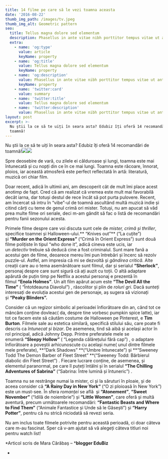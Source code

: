 ```yaml
---
title: 14 filme pe care să le vezi toamna aceasta
date: '2016-08-22'
thumb_img_path: /images/tv.jpeg
thumb_img_alt: Geometric pattern
seo:
  title: Tellus magna dolore sed elementum
  description: Phasellus in ante vitae nibh porttitor tempus vitae ut ante
  extra:
    - name: 'og:type'
      value: article
      keyName: property
    - name: 'og:title'
      value: Tellus magna dolore sed elementum
      keyName: property
    - name: 'og:description'
      value: Phasellus in ante vitae nibh porttitor tempus vitae ut ante
      keyName: property
    - name: 'twitter:card'
      value: summary
    - name: 'twitter:title'
      value: Tellus magna dolore sed elementum
    - name: 'twitter:description'
      value: Phasellus in ante vitae nibh porttitor tempus vitae ut ante
layout: post
excerpt: >-
  Nu știi la ce să te uiți în seara asta? Edubiz îți oferă 14 recomandări de
  toamnă!
---
```

Nu știi la ce să te uiți în seara asta? Edubiz îți oferă 14 recomandări de toamnă!![](https://lh3.googleusercontent.com/nTUhne40wj2hqeVuzPd9NhQ4DJcxysacLxVkuEjx3YupIHwKaaD2zmr-3Ao-btKr4YTJ6m1d5FsHiBmwYOxkbPCyPwpwfgfLxQpsm4dA6RIqbjOwgXN35pPpsuV7JDTIWQI\_8B5mwY61MqIhmw)![](https://lh5.googleusercontent.com/SDVZF5n8KdOOmUxD5e1ittO5Nk0HDLnxSvxTvCRr60Dsr2CA4Xw5h4b7H9o9vkP84Saca3TjhXXiVAJETLsm-j-S3qzXvAbEpN5-G7PqCnD-xEyka5VaIgF7B4sDQUFQh58yoNZuZb8wKTctdQ)



Spre deosebire de vară, cu zilele ei călduroase și lungi, toamna este mai întunecată și cu nopți din ce în ce mai lungi. Toamna este răcoare, înnorat, ploios, iar această atmosferă este perfect reflectată în artă: literatură, muzică ori chiar film.

Doar recent, adică în ultimii ani, am descoperit cât de mult îmi place acest anotimp de fapt. Cred că am realizat că vremea este mult mai favorabilă decât iarna, dar totuși destul de rece încât să pot purta pulovere. Recent, am încercat să intru în “vibe”-ul de toamnă ascultând multă muzică indie și citind cărți cu teme de genul crimă ori mister. Totuși, nu am apucat să văd prea multe filme ori seriale, deci m-am gândit să fac o listă de recomandări pentru fanii sezonului acesta.

Primele filme despre care voi discuta sunt cele de *mister, crimă și thriller*, specifice toamnei și Halloween-ului.** “Knives out”** (“La cuțite”) și **“Murder on the Orient Express”** (“Crimă în Orient Express”) sunt două filme polițiste în tipul “who done it”, adică cineva este ucis, iar un *detectiv* trebuie să deducă cine a fost criminalul. Sunt mare fană a acestui gen de filme, deoarece mereu îmi pun întrebări și încerc să rezolv puzzle-ul. Astfel, am impresia că mi se dezvoltă și *gândirea critică*. Alte creații care au o tema asemănătoare sunt filmul, dar și serialul **“Sherlock”**, personaj despre care sunt sigură că ați auzit cu toții. O altă adaptare apărută de puțin timp pe Netflix a acestui personaj e prezentă în filmul **“Enola Holmes”**. Un alt film apărut acum este **“The Devil All the Time”** ( “Întotdeauna Diavolul”) , răscolitor și plin de *roluri gri*. Dacă sunteți interesați de evoluția acestui gen de personaje, aș sugera să vizionați și **“Peaky Blinders”.**

Consider că un regizor simbolic al perioadei înfiorătoare din an, când tot ce mâncăm conține dovleac( da, despre tine vorbesc pumpkin spice latte), iar tot ce facem este să căutăm costume de Halloween pe Pinterest, e **Tim Burton**. Filmele sale au estetica similară, specifică stilului său, care poate fi descris ca *întunecat și bizar*. De asemenea, tind să aibă și același actor în rol principal, adică Johnny Depp. Printre preferatele mele se enumeră **“Sleepy Hollow”** ( “Legenda călărețului fără cap”) , o adaptare înfiorătoare a poveștii arhicunoscute cu același nume( unul dintre filmele mele preferate), **“Dark Shadows” **(“Umbre întunecate”) și **“Sweeney Todd The Demon Barber of Fleet Street” **(“Sweeney Todd: Bărbierul diabolic din Fleet Street”) . Fiecare lucrare conține, de asemenea, și elementul paranormal, pe care îl puteți întâlni și în serialul **“The Chilling Adventures of Sabrina”** (“Sabrina: Între lumină și întuneric”) .

Toamna nu se restrânge numai la mister, ci și la săruturi în ploaie, și de aceea consider că **“A Rainy Day in New York“** (“O zi ploioasă în New York”) este un must-see. În sfera *romanței* se află  și **“Atonement”**, **“Sweet November”** (“Idilă de noiembrie”) și **“Little Women”**, care oferă și multă aventură, precum următoarele recomandări: **“Fantastic Beasts and Where to Find Them”** (“Animale Fantastice și Unde să le Găsești”) și **“Harry Potter”**, pentru că nu strică niciodată să revezi seria.

Nu am inclus toate filmele potrivite pentru această perioadă, ci doar câteva care m-au fascinat. Sper că v-am ajutat să vă alegeți câteva titluri noi pentru watch list!


*Articol scris de Mara Cărăbaș – ***blogger EduBiz**

*   [
    ](https://www.edubiz.ro/despre/)

